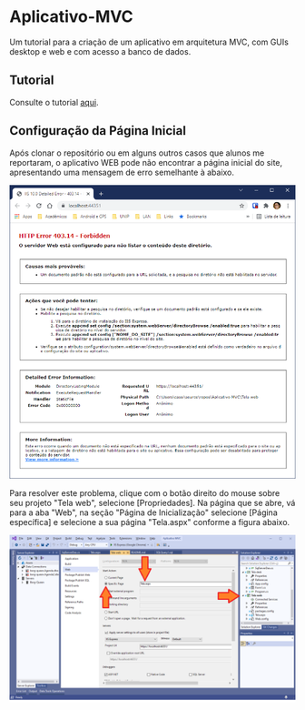 # Aplicativo-MVC

Um tutorial para a criação de um aplicativo em arquitetura MVC, com GUIs desktop e web e com acesso a banco de dados.

## Tutorial

Consulte o tutorial [aqui](/Docs).

## Configuração da Página Inicial

Após clonar o repositório ou em alguns outros casos que alunos me reportaram, o aplicativo WEB pode não encontrar a página inicial do site, apresentando uma mensagem de erro semelhante à abaixo.

![Mensagem de erro](/Docs/Error%20Forbidden.png)

Para resolver este problema, clique com o botão direito do mouse sobre seu projeto "Tela web", selecione [Propriedades]. Na página que se abre, vá para a aba "Web", na seção "Página de Inicialização" selecione [Página específica] e selecione a sua página "Tela.aspx" conforme a figura abaixo.

![Propriedades de Tela web](/Docs/Tela%20web%20properties.png)
